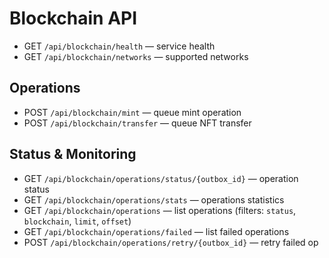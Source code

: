 # Blockchain API

- GET `/api/blockchain/health` — service health
- GET `/api/blockchain/networks` — supported networks

## Operations

- POST `/api/blockchain/mint` — queue mint operation
- POST `/api/blockchain/transfer` — queue NFT transfer

## Status & Monitoring

- GET `/api/blockchain/operations/status/{outbox_id}` — operation status
- GET `/api/blockchain/operations/stats` — operations statistics
- GET `/api/blockchain/operations` — list operations (filters: `status`, `blockchain`, `limit`, `offset`)
- GET `/api/blockchain/operations/failed` — list failed operations
- POST `/api/blockchain/operations/retry/{outbox_id}` — retry failed op
